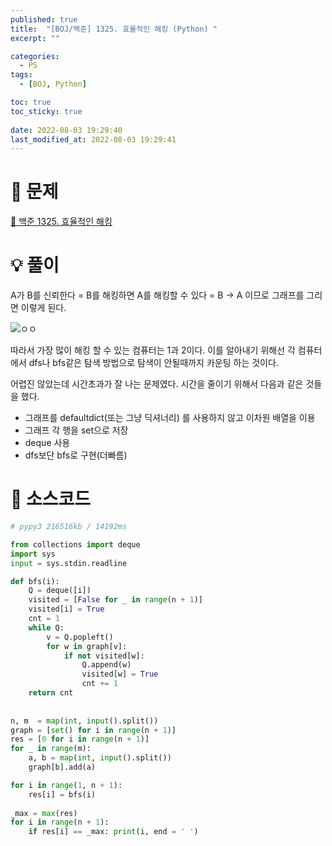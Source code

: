 ```yaml
---
published: true
title:  "[BOJ/백준] 1325. 효율적인 해킹 (Python) "
excerpt: ""

categories:
  - PS
tags:
  - [BOJ, Python]

toc: true
toc_sticky: true
 
date: 2022-08-03 19:29:40
last_modified_at: 2022-08-03 19:29:41
---
```

# 🔎 문제
[🔗 백준 1325. 효율적인 해킹](https://www.acmicpc.net/problem/1325)

# 💡 풀이

A가 B를 신뢰한다 = B를 해킹하면 A를 해킹할 수 있다 = B -> A 이므로 그래프를 그리면 이렇게 된다.

![ㅇㅇ](https://drive.google.com/uc?export=view&id=1zPUmuuYw20iQzI6FkKBj4iztR1AOrGZQ)

따라서 가장 많이 해킹 할 수 있는 컴퓨터는 1과 2이다. 이를 알아내기 위해선 각 컴퓨터에서 dfs나 bfs같은 탐색 방법으로 탐색이 안될때까지 카운팅 하는 것이다.

어렵진 않았는데 시간초과가 잘 나는 문제였다. 시간을 줄이기 위해서 다음과 같은 것들을 했다.

- 그래프를 defaultdict(또는 그냥 딕셔너리) 를 사용하지 않고 이차원 배열을 이용
- 그래프 각 행을 set으로 저장
- deque 사용
- dfs보단 bfs로 구현(더빠름)

# 📃 소스코드
```python
# pypy3 216516kb / 14192ms 

from collections import deque
import sys
input = sys.stdin.readline

def bfs(i):
    Q = deque([i])
    visited = [False for _ in range(n + 1)]
    visited[i] = True
    cnt = 1
    while Q:
        v = Q.popleft()
        for w in graph[v]:
            if not visited[w]:
                Q.append(w)
                visited[w] = True
                cnt += 1
    return cnt
    
        
n, m  = map(int, input().split())
graph = [set() for i in range(n + 1)]
res = [0 for i in range(n + 1)]
for _ in range(m):
    a, b = map(int, input().split())
    graph[b].add(a)

for i in range(1, n + 1):
    res[i] = bfs(i)
    
_max = max(res)
for i in range(n + 1):
    if res[i] == _max: print(i, end = ' ')
```
<br>